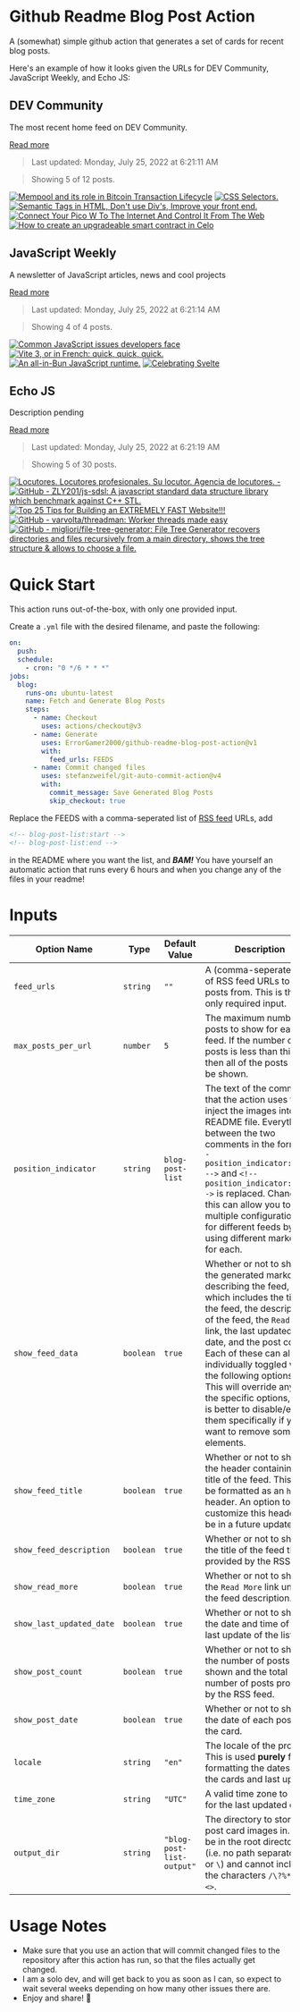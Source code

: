 # Github Readme Blog Post Action

A (somewhat) simple github action that generates a set of cards for recent blog posts.

Here's an example of how it looks given the URLs for DEV Community, JavaScript Weekly, and Echo JS:

<!-- post-list:start -->
## DEV Community

The most recent home feed on DEV Community.

[Read more](https://dev.to)
> Last updated: Monday, July 25, 2022 at 6:21:11 AM

> Showing 5 of 12 posts.

[![Mempool and its role in Bitcoin Transaction Lifecycle](https://raw.githubusercontent.com/ErrorGamer2000/github-readme-blog-post-action/main/generated_files/DEV_Community/Mempool_and_its_role_in_Bitcoin_Transaction_Lifecycle.svg)](https://dev.to/prateek951/mempool-and-its-role-in-bitcoin-transaction-lifecycle-m53)
[![CSS Selectors.](https://raw.githubusercontent.com/ErrorGamer2000/github-readme-blog-post-action/main/generated_files/DEV_Community/CSS_Selectors..svg)](https://dev.to/itskunal/css-selectors-2kjj)
[![Semantic Tags in HTML, Don't use Div's, Improve your front end.](https://raw.githubusercontent.com/ErrorGamer2000/github-readme-blog-post-action/main/generated_files/DEV_Community/Semantic_Tags_in_HTML__Don't_use_Div's__Improve_your_front_end..svg)](https://dev.to/itskunal/semantic-tags-in-html-dont-use-divs-improve-your-front-end-3m66)
[![Connect Your Pico W To The Internet And Control It From The Web](https://raw.githubusercontent.com/ErrorGamer2000/github-readme-blog-post-action/main/generated_files/DEV_Community/Connect_Your_Pico_W_To_The_Internet_And_Control_It_From_The_Web.svg)](https://dev.to/anvil/connect-your-pico-w-to-the-internet-and-control-it-from-the-web-492l)
[![How to create an upgradeable smart contract in Celo](https://raw.githubusercontent.com/ErrorGamer2000/github-readme-blog-post-action/main/generated_files/DEV_Community/How_to_create_an_upgradeable_smart_contract_in_Celo.svg)](https://dev.to/celo/how-to-create-an-upgradeable-smart-contract-in-celo-11ee)


## JavaScript Weekly

A newsletter of JavaScript articles, news and cool projects

[Read more](https://javascriptweekly.com/)
> Last updated: Monday, July 25, 2022 at 6:21:14 AM

> Showing 4 of 4 posts.

[![Common JavaScript issues developers face](https://raw.githubusercontent.com/ErrorGamer2000/github-readme-blog-post-action/main/generated_files/JavaScript_Weekly/Common_JavaScript_issues_developers_face.svg)](https://javascriptweekly.com/issues/599)
[![Vite 3, or in French: quick, quick, quick.](https://raw.githubusercontent.com/ErrorGamer2000/github-readme-blog-post-action/main/generated_files/JavaScript_Weekly/Vite_3__or_in_French__quick__quick__quick..svg)](https://javascriptweekly.com/issues/598)
[![An all-in-Bun JavaScript runtime.](https://raw.githubusercontent.com/ErrorGamer2000/github-readme-blog-post-action/main/generated_files/JavaScript_Weekly/An_all-in-Bun_JavaScript_runtime..svg)](https://javascriptweekly.com/issues/597)
[![Celebrating Svelte](https://raw.githubusercontent.com/ErrorGamer2000/github-readme-blog-post-action/main/generated_files/JavaScript_Weekly/Celebrating_Svelte.svg)](https://javascriptweekly.com/issues/596)


## Echo JS

Description pending

[Read more](
http://www.echojs.com
)
> Last updated: Monday, July 25, 2022 at 6:21:19 AM

> Showing 5 of 30 posts.

[![Locutores. Locutores profesionales. Su locutor. Agencia de locutores. -](https://raw.githubusercontent.com/ErrorGamer2000/github-readme-blog-post-action/main/generated_files/_Echo_JS_/Locutores._Locutores_profesionales._Su_locutor._Agencia_de_locutores._-.svg)](https://www.locutortv.es/)
[![GitHub - ZLY201/js-sdsl: A javascript standard data structure library which benchmark against C++ STL.](https://raw.githubusercontent.com/ErrorGamer2000/github-readme-blog-post-action/main/generated_files/_Echo_JS_/GitHub_-_ZLY201_js-sdsl__A_javascript_standard_data_structure_library_which_benchmark_against_C++_STL..svg)](https://github.com/ZLY201/js-sdsl)
[![Top 25 Tips for Building an EXTREMELY FAST Website!!!](https://raw.githubusercontent.com/ErrorGamer2000/github-readme-blog-post-action/main/generated_files/_Echo_JS_/Top_25_Tips_for_Building_an_EXTREMELY_FAST_Website!!!.svg)](https://dev.to/dustinbrett/top-25-tips-for-building-an-extremely-fast-website-iaf)
[![GitHub - varvolta/threadman: Worker threads made easy](https://raw.githubusercontent.com/ErrorGamer2000/github-readme-blog-post-action/main/generated_files/_Echo_JS_/GitHub_-_varvolta_threadman__Worker_threads_made_easy.svg)](https://github.com/varvolta/threadman)
[![GitHub - migliori/file-tree-generator: File Tree Generator recovers directories and files recursively from a main directory, shows the tree structure & allows to choose a file.](https://raw.githubusercontent.com/ErrorGamer2000/github-readme-blog-post-action/main/generated_files/_Echo_JS_/GitHub_-_migliori_file-tree-generator__File_Tree_Generator_recovers_directories_and_files_recursively_from_a_main_directory__shows_the_tree_structure___allows_to_choose_a_file..svg)](https://github.com/migliori/file-tree-generator)


<!-- post-list:end -->

# Quick Start

This action runs out-of-the-box, with only one provided input.

Create a `.yml` file with the desired filename, and paste the following:

```yml
on:
  push:
  schedule:
    - cron: "0 */6 * * *"
jobs:
  blog:
    runs-on: ubuntu-latest
    name: Fetch and Generate Blog Posts
    steps:
      - name: Checkout
        uses: actions/checkout@v3
      - name: Generate
        uses: ErrorGamer2000/github-readme-blog-post-action@v1
        with:
          feed_urls: FEEDS
      - name: Commit changed files
        uses: stefanzweifel/git-auto-commit-action@v4
        with:
          commit_message: Save Generated Blog Posts
          skip_checkout: true
```

Replace the FEEDS with a comma-seperated list of [RSS feed](https://rss.com/blog/how-do-rss-feeds-work/) URLs, add

```md
<!-- blog-post-list:start -->
<!-- blog-post-list:end -->
```

in the README where you want the list, and **_BAM!_** You have yourself an automatic action that runs every 6 hours and when you change any of the files in your readme!

# Inputs

<table>
  <thead>
    <tr>
      <th>Option Name</th>
      <th>Type</th>
      <th>Default Value</th>
      <th>Description</th>
    </tr>
  </thead>
  <tbody>
    <tr>
      <td><code>feed_urls</code></td>
      <td><code>string</code></td>
      <td><code>""</code></td>
      <td>A (comma-seperated) list of RSS feed URLs to load posts from. This is the only required input.</td>
    </tr>
    <tr>
      <td><code>max_posts_per_url</code></td>
      <td><code>number</code></td>
      <td><code>5</code></td>
      <td>The maximum number of posts to show for each feed. If the number of posts is less than this, then all of the posts will be shown.</td>
    </tr>
    <tr>
      <td><code>position_indicator</code></td>
      <td><code>string</code></td>
      <td><code>blog-post-list</code></td>
      <td>The text of the comments that the action uses to inject the images into the README file. Everything between the two comments in the form <code>&lt;!-- position_indicator:start --&gt;</code> and <code>&lt;!-- position_indicator:end --&gt;</code> is replaced. Changing this can allow you to use multiple configurations for different feeds by using different markers for each.</td>
    </tr>
    <tr>
      <td><code>show_feed_data</code></td>
      <td><code>boolean</code></td>
      <td><code>true</code></td>
      <td>Whether or not to show the generated markdown describing the feed, which includes the title of the feed, the description of the feed, the <code>Read More</code> link, the last updated date, and the post count. Each of these can also be individually toggled with the following options. This will override any of the specific options, so it is better to disable/enable them specifically if you want to remove some elements.</td>
    </tr>
    <tr>
      <td><code>show_feed_title</code></td>
      <td><code>boolean</code></td>
      <td><code>true</code></td>
      <td>Whether or not to show the header containing the title of the feed. This will be formatted as an <code>h2</code> header. An option to customize this header will be in a future update.</td>
    </tr>
    <tr>
      <td><code>show_feed_description</code></td>
      <td><code>boolean</code></td>
      <td><code>true</code></td>
      <td>Whether or not to show the title of the feed that is provided by the RSS feed.</td>
    </tr>
    <tr>
      <td><code>show_read_more</code></td>
      <td><code>boolean</code></td>
      <td><code>true</code></td>
      <td>Whether or not to show the <code>Read More</code> link under the feed description.</td>
    </tr>
    <tr>
      <td><code>show_last_updated_date</code></td>
      <td><code>boolean</code></td>
      <td><code>true</code></td>
      <td>Whether or not to show the date and time of the last update of the list.</td>
    </tr>
    <tr>
      <td><code>show_post_count</code></td>
      <td><code>boolean</code></td>
      <td><code>true</code></td>
      <td>Whether or not to show the number of posts shown and the total number of posts provided by the RSS feed.</td>
    </tr>
    <tr>
      <td><code>show_post_date</code></td>
      <td><code>boolean</code></td>
      <td><code>true</code></td>
      <td>Whether or not to show the date of each post on the card.</td>
    </tr>
    <tr>
      <td><code>locale</code></td>
      <td><code>string</code></td>
      <td><code>"en"</code></td>
      <td>The locale of the project. This is used <strong>purely</strong> for formatting the dates of the cards and last update.</td>
    </tr>
    <tr>
      <td><code>time_zone</code></td>
      <td><code>string</code></td>
      <td><code>"UTC"</code></td>
      <td>A valid time zone to use for the last updated date.</td>
    </tr>
    <tr>
      <td><code>output_dir</code></td>
      <td><code>string</code></td>
      <td><code>"blog-post-list-output"</code></td>
      <td>The directory to store the post card images in. Must be in the root directory (i.e. no path separators <code>/</code> or <code>\</code>) and cannot include the characters <code>/\?%*:|"&lt;&gt;</code>.</td>
    </tr>
<!--
    <tr>
      <td><code></code></td>
      <td><cde></cde></td>
      <td><code></code></td>
      <td></td>
    </tr>
-->
  </tbody>
</table>

# Usage Notes

- Make sure that you use an action that will commit changed files to the repository after this action has run, so that the files actually get changed.
- I am a solo dev, and will get back to you as soon as I can, so expect to wait several weeks depending on how many other issues there are.
- Enjoy and share! 🤗
